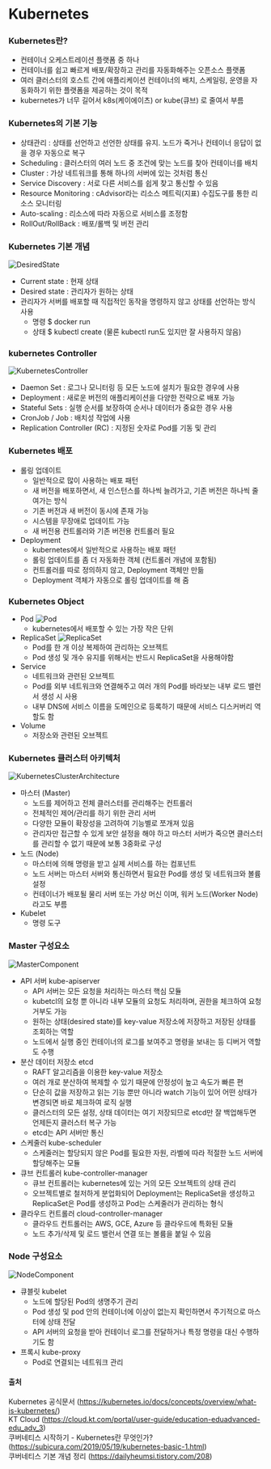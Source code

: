 # Kubernetes

### Kubernetes란?
- 컨테이너 오케스트레이션 플랫폼 중 하나
- 컨테이너를 쉽고 빠르게 배포/확장하고 관리를 자동화해주는 오픈소스 플랫폼
- 여러 클러스터의 호스트 간에 애플리케이션 컨테이너의 배치, 스케일링, 운영을 자동화하기 위한 플랫폼을 제공하는 것이 목적
- kubernetes가 너무 길어서 k8s(케이에이츠) or kube(큐브) 로 줄여서 부름

### Kubernetes의 기본 기능
- 상태관리 : 상태를 선언하고 선언한 상태를 유지. 노드가 죽거나 컨테이너 응답이 없을 경우 자동으로 복구
- Scheduling : 클러스터의 여러 노드 중 조건에 맞는 노드를 찾아 컨테이너를 배치
- Cluster : 가상 네트워크를 통해 하나의 서버에 있는 것처럼 통신
- Service Discovery : 서로 다른 서비스를 쉽게 찾고 통신할 수 있음
- Resource Monitoring : cAdvisor라는 리소스 메트릭(지표) 수집도구를 통한 리소스 모니터링
- Auto-scaling : 리소스에 따라 자동으로 서비스를 조정함
- RollOut/RollBack : 배포/롤백 및 버전 관리

### Kubernetes 기본 개념
![DesiredState](https://subicura.com/assets/article_images/2019-05-19-kubernetes-basic-1/desired-state.png)
- Current state : 현재 상태
- Desired state : 관리자가 원하는 상태
- 관리자가 서버를 배포할 때 직접적인 동작을 명령하지 않고 상태를 선언하는 방식 사용
  - 명령 $ docker run
  - 상태 $ kubectl create (물론 kubectl run도 있지만 잘 사용하지 않음)

### kubernetes Controller
![KubernetesController](https://subicura.com/assets/article_images/2019-05-19-kubernetes-basic-1/workload.png)
- Daemon Set : 로그나 모니터링 등 모든 노드에 설치가 필요한 경우에 사용
- Deployment : 새로운 버전의 애플리케이션을 다양한 전략으로 배포 가능 
- Stateful Sets : 실행 순서를 보장하여 순서나 데이터가 중요한 경우 사용
- CronJob / Job : 배치성 작업에 사용
- Replication Controller (RC) : 지정된 숫자로 Pod를 기동 및 관리

### Kubernetes 배포
- 롤링 업데이트
  - 일반적으로 많이 사용하는 배포 패턴
  - 새 버전을 배포하면서, 새 인스턴스를 하나씩 늘려가고, 기존 버전은 하나씩 줄여가는 방식
  - 기존 버전과 새 버전이 동시에 존재 가능
  - 시스템을 무장애로 업데이트 가능
  - 새 버전용 컨트롤러와 기존 버전용 컨트롤러 필요
- Deployment
  - kubernetes에서 일반적으로 사용하는 배포 패턴
  - 롤링 업데이트를 좀 더 자동화한 객체 (컨트롤러 개념에 포함됨)
  - 컨트롤러를 따로 정의하지 않고, Deployment 객체만 만듦
  - Deployment 객체가 자동으로 롤링 업데이트를 해 줌

### Kubernetes Object
- Pod
![Pod](https://subicura.com/assets/article_images/2019-05-19-kubernetes-basic-1/pod.png)
  - kubernetes에서 배포할 수 있는 가장 작은 단위
- ReplicaSet
![ReplicaSet](https://subicura.com/assets/article_images/2019-05-19-kubernetes-basic-1/replicaset.png)
  - Pod를 한 개 이상 복제하여 관리하는 오브젝트
  - Pod 생성 및 개수 유지를 위해서는 반드시 ReplicaSet을 사용해야함 
- Service
  - 네트워크와 관련된 오브젝트
  - Pod를 외부 네트워크와 연결해주고 여러 개의 Pod를 바라보는 내부 로드 밸런서 생성 시 사용
  - 내부 DNS에 서비스 이름을 도메인으로 등록하기 때문에 서비스 디스커버리 역할도 함
- Volume
  - 저장소와 관련된 오브젝트

### Kubernetes 클러스터 아키텍처
![KubernetesClusterArchitecture](https://subicura.com/assets/article_images/2019-05-19-kubernetes-basic-1/master-node.png)
- 마스터 (Master)
  - 노드를 제어하고 전체 클러스터를 관리해주는 컨트롤러
  - 전체적인 제어/관리를 하기 위한 관리 서버
  - 다양한 모듈이 확장성을 고려하여 기능별로 쪼개져 있음 
  - 관리자만 접근할 수 있게 보안 설정을 해야 하고 마스터 서버가 죽으면 클러스터를 관리할 수 없기 때문에 보통 3중화로 구성
- 노드 (Node)
  - 마스터에 의해 명령을 받고 실제 서비스를 하는 컴포넌트
  - 노드 서버는 마스터 서버와 통신하면서 필요한 Pod를 생성 및 네트워크와 볼륨 설정
  - 컨테이너가 배포될 물리 서버 또는 가상 머신 이며, 워커 노드(Worker Node)라고도 부름
- Kubelet
  - 명령 도구

### Master 구성요소
![MasterComponent](https://subicura.com/assets/article_images/2019-05-19-kubernetes-basic-1/kubernetes-master.png)
- API 서버 kube-apiserver
  - API 서버는 모든 요청을 처리하는 마스터 핵심 모듈
  - kubetcl의 요청 뿐 아니라 내부 모듈의 요청도 처리하며, 권한을 체크하여 요청 거부도 가능
  - 원하는 상태(desired state)를 key-value 저장소에 저장하고 저장된 상태를 조회하는 역할
  - 노드에서 실행 중인 컨테이너의 로그를 보여주고 명령을 보내는 등 디버거 역할도 수행
- 분산 데이터 저장소 etcd
  - RAFT 알고리즘을 이용한 key-value 저장소
  - 여러 개로 분산하여 복제할 수 있기 때문에 안정성이 높고 속도가 빠른 편
  - 단순히 값을 저장하고 읽는 기능 뿐만 아니라 watch 기능이 있어 어떤 상태가 변경되면 바로 체크하여 로직 실행
  - 클러스터의 모든 설정, 상태 데이터는 여기 저장되므로 etcd만 잘 백업해두면 언제든지 클러스터 복구 가능
  - etcd는 API 서버만 통신
- 스케줄러 kube-scheduler
  - 스케줄러는 할당되지 않은 Pod를 필요한 자원, 라벨에 따라 적절한 노드 서버에 할당해주는 모듈
- 큐브 컨트롤러 kube-controller-manager
  - 큐브 컨트롤러는 kubernetes에 있는 거의 모든 오브젝트의 상태 관리
  - 오브젝트별로 철저하게 분업화되어 Deployment는 ReplicaSet을 생성하고 ReplicaSet은 Pod를 생성하고 Pod는 스케줄러가 관리하는 형식
- 클라우드 컨트롤러 cloud-controller-manager
  - 클라우드 컨트롤러는 AWS, GCE, Azure 등 클라우드에 특화된 모듈
  - 노드 추가/삭제 및 로드 밸런서 연결 또는 볼륨을 붙일 수 있음

### Node 구성요소
![NodeComponent](https://subicura.com/assets/article_images/2019-05-19-kubernetes-basic-1/kubernetes-node.png)
- 큐블릿 kubelet
  - 노드에 할당된 Pod의 생명주기 관리
  - Pod 생성 및 pod 안의 컨테이너에 이상이 없는지 확인하면서 주기적으로 마스터에 상태 전달
  - API 서버의 요청을 받아 컨테이너 로그를 전달하거나 특정 명령을 대신 수행하기도 함
- 프록시 kube-proxy
  - Pod로 연결되는 네트워크 관리


#### 출처
Kubernetes 공식문서 (https://kubernetes.io/docs/concepts/overview/what-is-kubernetes/) <br/>
KT Cloud (https://cloud.kt.com/portal/user-guide/education-eduadvanced-edu_adv_3) <br/>
쿠버네티스 시작하기 - Kubernetes란 무엇인가?  (https://subicura.com/2019/05/19/kubernetes-basic-1.html) <br/>
쿠버네티스 기본 개념 정리 (https://dailyheumsi.tistory.com/208)








